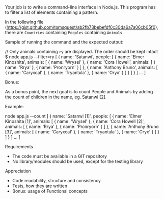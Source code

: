 Your job is to write a command-line interface in Node.js. This program has to filter a list of elements containing a pattern.

In the following file (https://gist.github.com/tomsquest/ab2fb73bebefdf0c30da6a7a06cb05f0), there are `Countries` containing `Peoples` containing `Animals`.

Sample of running the command and the expected output:

// Only animals containing `ry` are displayed. The order should be kept intact
$ node app.js --filter=ry
[
   { name: 'Satanwi',
     people:
      [ { name: 'Elmer Kinoshita',
          animals:
           [ { name: 'Wrysel' },
        { name: 'Cora Howell',
          animals:
           [ { name: 'Rrya' },
             { name: 'Pronryorn' } ] },
        { name: 'Anthony Bruno',
          animals:
           [ { name: 'Caryxcal' },
             { name: 'Tryantula' },
             { name: 'Oryx' } ] } ] } ]
...
]

Bonus:

As a bonus point, the next goal is to count People and Animals by adding the count of children in the name, eg. Satanwi [2].

Example:

node app.js --count
[
  { name: 'Satanwi [1]',
     people:
      [ { name: 'Elmer Kinoshita [1]',
          animals:
           [ { name: 'Wrysel' },
        { name: 'Cora Howell [2]',
          animals:
           [ { name: 'Rrya' },
             { name: 'Pronryorn' } ] },
        { name: 'Anthony Bruno [3]',
          animals:
           [ { name: 'Caryxcal' },
             { name: 'Tryantula' },
             { name: 'Oryx' } ] } ] } ]
...
]

Requirements

- The code must be available in a GIT repository
- No library/modules should be used, except for the testing library

Appreciation

- Code readability, structure and consistency
- Tests, how they are written
- Bonus: usage of Functional concepts